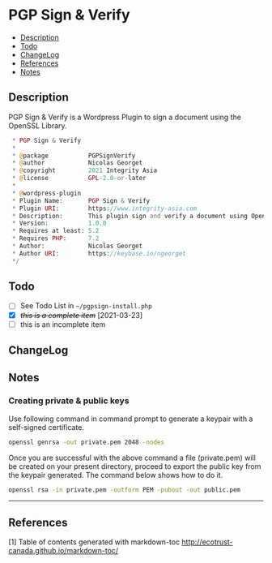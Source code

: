 # PGP Sign & Verify

- [Description](#description)
- [Todo](#todo)
- [ChangeLog](#changelog)
- [References](#references)
- [Notes](#notes)

## Description

PGP Sign & Verify is a Wordpress Plugin to sign a document using the OpenSSL Library.

```php
 * PGP Sign & Verify
 *
 * @package           PGPSignVerify
 * @author            Nicolas Georget
 * @copyright         2021 Integrity Asia
 * @license           GPL-2.0-or-later
 *
 * @wordpress-plugin
 * Plugin Name:       PGP Sign & Verify
 * Plugin URI:        https://www.integrity-asia.com
 * Description:       This plugin sign and verify a document using OpenSSL library.
 * Version:           1.0.0
 * Requires at least: 5.2
 * Requires PHP:      7.2
 * Author:            Nicolas Georget
 * Author URI:        https://keybase.io/ngeorget
 */
```

## Todo

- [ ] See Todo List in `~/pgpsign-install.php`
- [x] ~~*this is a complete item*~~ [2021-03-23]
- [ ] this is an incomplete item

## ChangeLog

## Notes

### Creating private & public keys

Use following command in command prompt to generate a keypair with a self-signed certificate.

```bash
openssl genrsa -out private.pem 2048 -nodes
```

Once you are successful with the above command a file (private.pem) will be created on your present directory, proceed to export the public key from the keypair generated. The command below shows how to do it.

```bash
openssl rsa -in private.pem -outform PEM -pubout -out public.pem
```


---

## References

[1] Table of contents generated with markdown-toc http://ecotrust-canada.github.io/markdown-toc/

